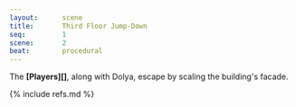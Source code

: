 ```yaml
---
layout:      scene
title:       Third Floor Jump-Down
seq:         1
scene:       2
beat:        procedural
---
```


The **[Players][]**, along with Dolya, escape by scaling the building's facade. 


{% include refs.md %}
